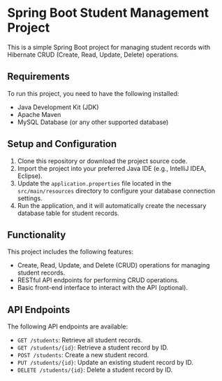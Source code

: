 # Spring Boot Student Management Project

This is a simple Spring Boot project for managing student records with Hibernate CRUD (Create, Read, Update, Delete) operations.

## Requirements

To run this project, you need to have the following installed:

- Java Development Kit (JDK)
- Apache Maven
- MySQL Database (or any other supported database)

## Setup and Configuration

1. Clone this repository or download the project source code.
2. Import the project into your preferred Java IDE (e.g., IntelliJ IDEA, Eclipse).
3. Update the `application.properties` file located in the `src/main/resources` directory to configure your database connection settings.
4. Run the application, and it will automatically create the necessary database table for student records.

## Functionality

This project includes the following features:

- Create, Read, Update, and Delete (CRUD) operations for managing student records.
- RESTful API endpoints for performing CRUD operations.
- Basic front-end interface to interact with the API (optional).

## API Endpoints

The following API endpoints are available:

- `GET /students`: Retrieve all student records.
- `GET /students/{id}`: Retrieve a student record by ID.
- `POST /students`: Create a new student record.
- `PUT /students/{id}`: Update an existing student record by ID.
- `DELETE /students/{id}`: Delete a student record by ID.
